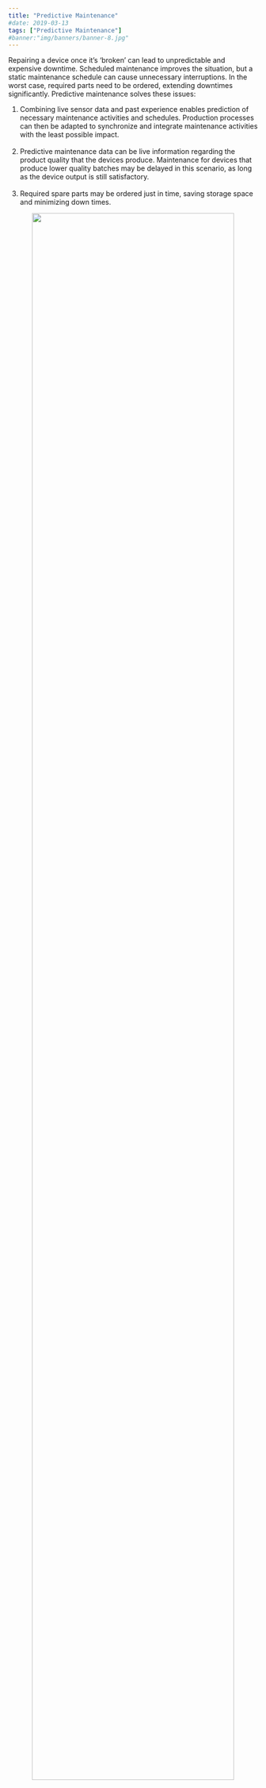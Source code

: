 ```yaml
---
title: "Predictive Maintenance"
#date: 2019-03-13
tags: ["Predictive Maintenance"]
#banner:"img/banners/banner-8.jpg"
---
```

<p class="lead">
Repairing a device once it’s ‘broken’ can lead to unpredictable and expensive downtime. Scheduled maintenance improves the situation, but a static maintenance schedule can cause unnecessary interruptions. In the worst case, required parts need to be ordered, extending downtimes significantly. Predictive maintenance solves these issues: 
<ol class="lead">
	<li>Combining live sensor data and past experience enables prediction of necessary maintenance activities and schedules. Production processes can then be adapted to synchronize and integrate maintenance activities with the least possible impact.</li> </br>
	<li>Predictive maintenance data can be live information regarding the product quality that the devices produce. Maintenance for devices that produce lower quality batches may be delayed in this scenario, as long as the device output is still satisfactory.</li> </br>
	<li>Required spare parts may be ordered just in time, saving storage space and minimizing down times.</li> 
</ol>
<p/>
<p style="text-align:center;">
 <a href="/basyx/use case/images/PredictiveMaintenance.jpg">
   <img src="/basyx/use case/images/PredictiveMaintenance.jpg" width="90%" alt=""/>
 </a>
</p>